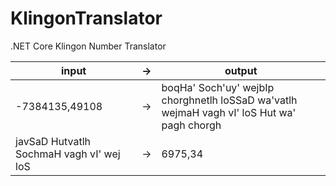 # KlingonTranslator
.NET Core Klingon Number Translator

|input|&rarr;|output|
|---|---|---|
|-7384135,49108|&rarr;|boqHa' Soch'uy' wejbIp chorghnetlh loSSaD wa'vatlh wejmaH vagh vI' loS Hut wa' pagh chorgh|
|javSaD Hutvatlh SochmaH vagh vI' wej loS|&rarr;|6975,34|
